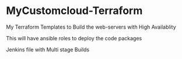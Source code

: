 # MyCustomcloud-Terraform
My Terraform Templates to Build the web-servers with High Availablity

This will have ansible roles to deploy the code packages

Jenkins file with Multi stage Builds
